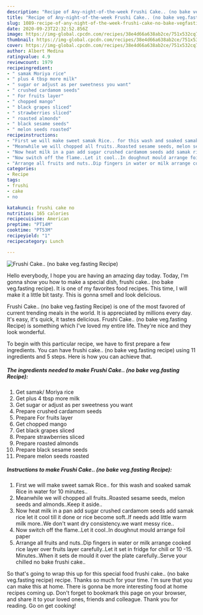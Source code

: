 ```yaml
---
description: "Recipe of Any-night-of-the-week Frushi Cake.. (no bake veg.fasting Recipe)"
title: "Recipe of Any-night-of-the-week Frushi Cake.. (no bake veg.fasting Recipe)"
slug: 1089-recipe-of-any-night-of-the-week-frushi-cake-no-bake-vegfasting-recipe
date: 2020-09-23T22:32:52.856Z
image: https://img-global.cpcdn.com/recipes/38e4d66a638ab2ce/751x532cq70/frushi-cake-no-bake-vegfasting-recipe-recipe-main-photo.jpg
thumbnail: https://img-global.cpcdn.com/recipes/38e4d66a638ab2ce/751x532cq70/frushi-cake-no-bake-vegfasting-recipe-recipe-main-photo.jpg
cover: https://img-global.cpcdn.com/recipes/38e4d66a638ab2ce/751x532cq70/frushi-cake-no-bake-vegfasting-recipe-recipe-main-photo.jpg
author: Albert Medina
ratingvalue: 4.9
reviewcount: 1979
recipeingredient:
- " samak Moriya rice"
- " plus 4 tbsp more milk"
- " sugar or adjust as per sweetness you want"
- " crushed cardamom seeds"
- " For fruits layer"
- " chopped mango"
- " black grapes sliced"
- " strawberries sliced"
- " roasted almonds"
- " black sesame seeds"
- " melon seeds roasted"
recipeinstructions:
- "First we will make sweet samak Rice.. for this wash and soaked samak Rice in water for 10 minutes.."
- "Meanwhile we will chopped all fruits..Roasted sesame seeds, melon seeds and almonds..Keep it aside.."
- "Now heat milk in a pan add sugar crushed cardamom seeds add samak rice let it cool till it done or rice become soft..If needs add little warm milk more..We don&#39;t want dry consistency.we want messy rice.."
- "Now switch off the flame..Let it cool..In doughnut mould arrange foil paper"
- "Arrange all fruits and nuts..Dip fingers in water or milk arrange cooked rice layer over fruits layer carefully..Let it set in fridge for chill or 10 -15. Minutes..When it sets de mould it over the plate carefully..Serve your chilled no bake frushi cake.."
categories:
- Recipe
tags:
- frushi
- cake
- no

katakunci: frushi cake no 
nutrition: 165 calories
recipecuisine: American
preptime: "PT14M"
cooktime: "PT53M"
recipeyield: "1"
recipecategory: Lunch

---
```



![Frushi Cake.. (no bake veg.fasting Recipe)](https://img-global.cpcdn.com/recipes/38e4d66a638ab2ce/751x532cq70/frushi-cake-no-bake-vegfasting-recipe-recipe-main-photo.jpg)

Hello everybody, I hope you are having an amazing day today. Today, I'm gonna show you how to make a special dish, frushi cake.. (no bake veg.fasting recipe). It is one of my favorites food recipes. This time, I will make it a little bit tasty. This is gonna smell and look delicious.



Frushi Cake.. (no bake veg.fasting Recipe) is one of the most favored of current trending meals in the world. It is appreciated by millions every day. It's easy, it's quick, it tastes delicious. Frushi Cake.. (no bake veg.fasting Recipe) is something which I've loved my entire life. They're nice and they look wonderful.


To begin with this particular recipe, we have to first prepare a few ingredients. You can have frushi cake.. (no bake veg.fasting recipe) using 11 ingredients and 5 steps. Here is how you can achieve that.

<!--inarticleads1-->

##### The ingredients needed to make Frushi Cake.. (no bake veg.fasting Recipe):

1. Get  samak/ Moriya rice
1. Get  plus 4 tbsp more milk
1. Get  sugar or adjust as per sweetness you want
1. Prepare  crushed cardamom seeds
1. Prepare  For fruits layer
1. Get  chopped mango
1. Get  black grapes sliced
1. Prepare  strawberries sliced
1. Prepare  roasted almonds
1. Prepare  black sesame seeds
1. Prepare  melon seeds roasted




<!--inarticleads2-->

##### Instructions to make Frushi Cake.. (no bake veg.fasting Recipe):

1. First we will make sweet samak Rice.. for this wash and soaked samak Rice in water for 10 minutes..
1. Meanwhile we will chopped all fruits..Roasted sesame seeds, melon seeds and almonds..Keep it aside..
1. Now heat milk in a pan add sugar crushed cardamom seeds add samak rice let it cool till it done or rice become soft..If needs add little warm milk more..We don&#39;t want dry consistency.we want messy rice..
1. Now switch off the flame..Let it cool..In doughnut mould arrange foil paper
1. Arrange all fruits and nuts..Dip fingers in water or milk arrange cooked rice layer over fruits layer carefully..Let it set in fridge for chill or 10 -15. Minutes..When it sets de mould it over the plate carefully..Serve your chilled no bake frushi cake..




So that's going to wrap this up for this special food frushi cake.. (no bake veg.fasting recipe) recipe. Thanks so much for your time. I'm sure that you can make this at home. There is gonna be more interesting food at home recipes coming up. Don't forget to bookmark this page on your browser, and share it to your loved ones, friends and colleague. Thank you for reading. Go on get cooking!
